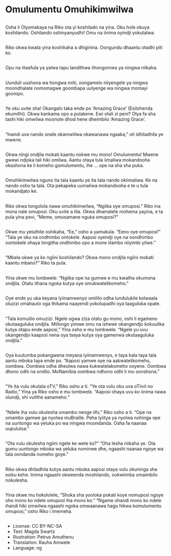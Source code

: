 # Omulumentu Omuhikimwilwa

##
Osha li Olyomakaya na Riko ota yi koshilado na yina. Oku hole okuya koshilando. Oshilando oshinyanyudhi! Omu na iinima oyindji yokutalwa.

##
Riko okwa kwata yina koshikaha a dhiginina. Oongundu dhaantu otadhi piti ko.

##
Opu na iitaafula ya yalwa tapu landithwa iihongomwa ya ningwa niikaha.

##
Uunduli uushona wa hongwa miiti, oongamelo niiyengele ya ningwa moondhalate nomomagwe goombapa uulyenge wa ningwa momayi goompo.

##
Ye oku uvite sha! Okangalo taka ende po ‘Amazing Grace’ (Esilohenda ekumithi). Okwa kankama opo a pulakene. Ewi otali zi peni? Olya fa sha tashi hiki omwilwa moonote dhod hene dheimbilo ‘Amazing Grace’.

##
“Inandi uva nando onale okamwiilwa okawanawa ngaaka,” oti idhiladhila ye mwene.

##
Okwa ningi ondjila mokati kaantu nokwe mu mono! Omulumentu! Mwene gwewi ndjoka tali hiki omilwa.
Aantu otaya tula iimaliwa mokandooha okashona ke li komeho gomulumentu, ihe … ope na sha sha puka.

##
Omuhikimwilwa nguno ita tala kaantu ye ita tala nando okiimaliwa. Ke na nando osho ta tala. Ota pekapeka uumaliwa mokandooha e te u tula mokandjato ke.

##
Riko okwa tongolola nawa omuhikimwilwa, “Ngiika oye omuposi.”
Riko ina mona nale omuposi. Oku uvite a tila. Okwa dhamatele mohema yayina, e ta pula yina pevi, “Meme, omusamane nguka omuposi?”

##
Okwe mu yeluthile oshikaha, “Ee,” osho a yamukula. “Eeno oye omuposi!”
“Tala ye oku na ondhimbo ontokele. Aaposi oyendji oye na oondhimbo oontokele ohaya longitha ondhimbo opo a mone iilambo niiyimbi yilwe.”

##
“Mbela okwe ya ko ngiini koshilando? Okwa mono ondjila ngiini mokati kaantu mbano?” Riko ta pula.

##
Yina okwe mu lombwele: “Ngiika ope na gumwe e mu kwatha okumona ondjila. Otatu ithana ngoka kutya oye omukwatelikomeho.”

##
Oye ende yu uka keyana lyiinamwenyo omililo odha lundulukile kolwaala oluzizi omahauto oga thikama naayendi yokolupadhi oya taaguluka opate.

##
“Tala komulilo omuzizi. Ngele ogwa ziza otatu gu mono, oshi li egameno okutaaguluka ondjila. Miilongo yimwe omu na ishewe okangendjo kokuulika kutya otapu ende aaposi,” Yina osho e mu lombwele. “Ngele yu uvu okangendjo kaaposi nena oya tseya kutya oya gamenwa okutaaguluka ondjila.”

##
Oya kuutumba pokangwena meyana lyiinamwenyo, e taya kala taya tala aantu mboka taya ende po.
“Aaposi yamwe oye na aakwatelikomeho, oombwa. Oombwa odha dheulwa nawa kukwatelakomeho ooyene. Oombwa dhono odhi na ondilo. MoNamibia oombwa ndhono odhi li mo oonshona.”

##
“Ye ita vulu okutala oTV,” Riko osho a ti.
“Ye ota vulu oku uva oTiivii no Radio,” Yina ya Riko osho e mu lombwele. “Aaposi ohaya uvu ko iinima nawa olundji, shi vulithe aanameho.”

##
“Ndele iha vulu okulesha omambo nenge iifo,” Riko osho a ti.
“Ope na omambo gamwe ga nyolwa muBraille. Peha lyiitya ya nyolwa nohinga ope na uuntongo wa yeluka po wa ningwa moondanda. Osha fa naanaa uupulutsa.”

##
“Ota vulu okulesha ngiini ngele ke wete ko?”
“Oha lesha niikaha ye. Ota gumu uuntongo mboka wa yeluka nominwe dhe, ngaashi naanaa ngoye wa tala oondanda nomeho goye.”

##
Riko okwa dhiladhila kutya aantu mboka aaposi otaya vulu okuninga sha esiku kehe. Iinima ngaashi okweenda moshilando, ookwiimba omaimbilo nokulesha.

##
Yina okwe mu hokololele, “Shoka sha yooloka pokati koye nomuposi ngoye oho mono ko ndele omuposi iha mono ko.”
“Ngame ohandi mono ko ndele ihandi hiki omwilwa ngaashi ngoka omwaanawa hagu hikwa komulumentu omuposi,” osho Riko i imemeha. 

##
* License: CC BY-NC-SA
* Text: Magda Swartz
* Illustration: Petrus Amuthenu
* Translation: Rauha Amwele
* Language: ng
